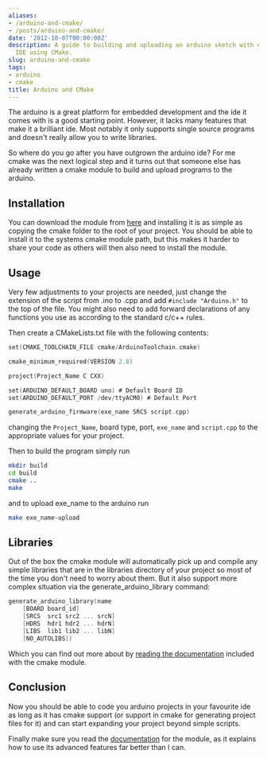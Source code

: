 ```yaml
---
aliases:
- /arduino-and-cmake/
- /posts/arduino-and-cmake/
date: '2012-10-07T00:00:00Z'
description: A guide to building and uploading an arduino sketch with out the Arduino
  IDE using CMake.
slug: arduino-and-cmake
tags:
- arduino
- cmake
title: Arduino and CMake
---
```


The arduino is a great platform for embedded development and the ide it comes
with is a good starting point. However, it lacks many features that make it a
brilliant ide. Most notably it only supports single source programs and doesn't
really allow you to write libraries.

So where do you go after you have outgrown the arduino ide? For me cmake was the
next logical step and it turns out that someone else has already written a cmake
module to build and upload programs to the arduino.

## Installation

You can download the module from [here][arduino-cmake] and installing it is as
simple as copying the cmake folder to the root of your project. You should be
able to install it to the systems cmake module path, but this makes it harder
to share your code as others will then also need to install the module.

[arduino-cmake]: https://github.com/queezythegreat/arduino-cmake

## Usage

Very few adjustments to your projects are needed, just change the extension of
the script from .ino to .cpp and add `#include "Arduino.h"` to the top of the
file. You might also need to add forward declarations of any functions you use
as according to the standard c/c++ rules.

Then create a CMakeLists.txt file with the following contents:

```c
set(CMAKE_TOOLCHAIN_FILE cmake/ArduinoToolchain.cmake)

cmake_minimum_required(VERSION 2.8)

project(Project_Name C CXX)

set(ARDUINO_DEFAULT_BOARD uno) # Default Board ID
set(ARDUINO_DEFAULT_PORT /dev/ttyACM0) # Default Port

generate_arduino_firmware(exe_name SRCS script.cpp)
```

changing the `Project_Name`, board type, port, `exe_name` and `script.cpp` to the
appropriate values for your project.

Then to build the program simply run

```sh
mkdir build
cd build
cmake ..
make
```

and to upload exe_name to the arduino run

```sh
make exe_name-upload
```

## Libraries

Out of the box the cmake module will automatically pick up and compile any
simple libraries that are in the libraries directory of your project so most of
the time you don't need to worry about them. But it also support more complex
situation via the generate_arduino_library command:

```c
generate_arduino_library(name
    [BOARD board_id]
    [SRCS  src1 src2 ... srcN]
    [HDRS  hdr1 hdr2 ... hdrN]
    [LIBS  lib1 lib2 ... libN]
    [NO_AUTOLIBS])
```

Which you can find out more about by [reading the documentation][README.rst]
included with the cmake module.

[README.rst]: https://github.com/queezythegreat/arduino-cmake/blob/master/README.rst

## Conclusion

Now you should be able to code you arduino projects in your favourite ide as
long as it has cmake support (or support in cmake for generating project files
for it) and can start expanding your project beyond simple scripts.

Finally make sure you read the [documentation] for the module, as it explains
how to use its advanced features far better than I can.

[documentation]: https://github.com/queezythegreat/arduino-cmake/blob/master/README.rst
